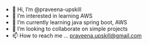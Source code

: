 - 👋 Hi, I’m @praveena-upskill
- 👀 I’m interested in learning AWS
- 🌱 I’m currently learning java spring boot, AWS
- 💞️ I’m looking to collaborate on simple projects
- 📫 How to reach me ... praveena.upskill@gmail.com

<!---
praveena-upskill/praveena-upskill is a ✨ special ✨ repository because its `README.md` (this file) appears on your GitHub profile.
You can click the Preview link to take a look at your changes.
--->
